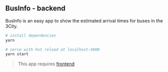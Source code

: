 ## BusInfo - backend
BusInfo is an easy app to show the estimated arrival times for buses in the 3City.

``` bash
# install dependencies
yarn

# serve with hot reload at localhost:4000
yarn start
```
>This app requires [frontend](https://github.com/Mateusz-H/busInfo_frontend)
